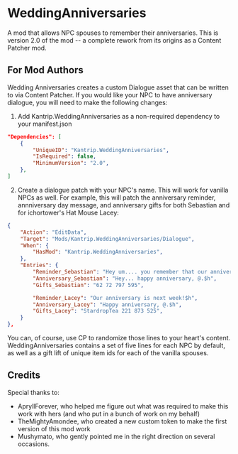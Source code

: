 # WeddingAnniversaries
A mod that allows NPC spouses to remember their anniversaries. This is version 2.0 of the mod -- a complete rework from its origins as a Content Patcher mod.

## For Mod Authors
Wedding Anniversaries creates a custom Dialogue asset that can be written to via Content Patcher. If you would like your NPC to have anniversary dialogue, you will need to make the following changes:

1. Add Kantrip.WeddingAnniversaries as a non-required dependency to your manifest.json

```json
"Dependencies": [
    {
        "UniqueID": "Kantrip.WeddingAnniversaries",
        "IsRequired": false,
        "MinimumVersion": "2.0",
    },
]
```

2. Create a dialogue patch with your NPC's name. This will work for vanilla NPCs as well. For example, this will patch the  anniversary reminder, annniversary day message, and anniversary gifts for both Sebastian and for ichortower's Hat Mouse Lacey:

```json
{
    "Action": "EditData",
    "Target": "Mods/Kantrip.WeddingAnniversaries/Dialogue",
    "When": {
        "HasMod": "Kantrip.WeddingAnniversaries",
    },
    "Entries": {
        "Reminder_Sebastian": "Hey um.... you remember that our anniversary is in a week, right?",
        "Anniversary_Sebastian": "Hey... happy anniversary, @.$h",
        "Gifts_Sebastian": "62 72 797 595",

        "Reminder_Lacey": "Our anniversary is next week!$h",
        "Anniversary_Lacey": "Happy anniversary, @.$h",
        "Gifts_Lacey": "StardropTea 221 873 525",
    }
},
```

You can, of course, use CP to randomize those lines to your heart's content. WeddingAnniversaries contains a set of five lines for each NPC by default, as well as a gift lift of unique item ids for each of the vanilla spouses.

## Credits
Special thanks to:
* ApryllForever, who helped me figure out what was required to make this work with hers (and who put in a bunch of work on my behalf)
* TheMightyAmondee, who created a new custom token to make the first version of this mod work
* Mushymato, who gently pointed me in the right direction on several occasions.